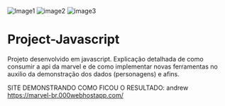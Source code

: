 ![Image1](https://user-images.githubusercontent.com/78436676/120224842-97674d80-c21a-11eb-9278-639a4af67b07.png)
![image2](https://user-images.githubusercontent.com/78436676/120224844-97ffe400-c21a-11eb-811c-18122aa0ad3f.png)
![image3](https://user-images.githubusercontent.com/78436676/120224847-98987a80-c21a-11eb-9016-efb87fec8fd4.png)

# Project-Javascript

Projeto desenvolvido em javascript.
Explicação detalhada de como consumir a api da marvel e de como implementar novas ferramentas no auxilio da demonstração dos dados (personagens) e afins.

SITE DEMONSTRANDO COMO FICOU O RESULTADO:
andrew
https://marvel-br.000webhostapp.com/
